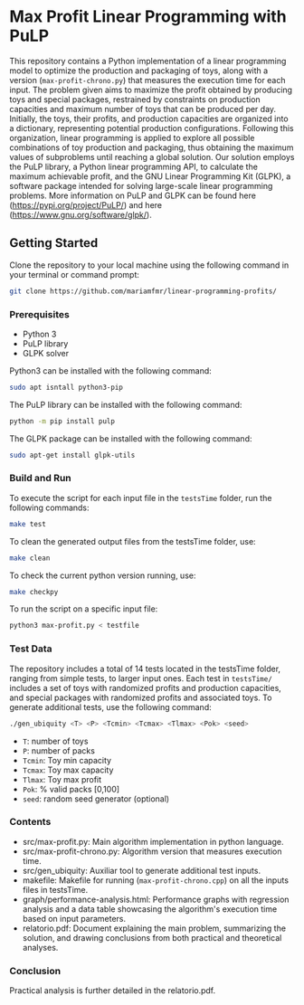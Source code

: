 # Max Profit Linear Programming with PuLP

This repository contains a Python implementation of a linear programming model to optimize the production and packaging of toys, along with a version (`max-profit-chrono.py`) that measures the execution time for each input.
The problem given aims to maximize the profit obtained by producing toys and special packages, restrained by constraints on production capacities and maximum number of toys that can be produced per day. 
Initially, the toys, their profits, and production capacities are organized into a dictionary, representing potential production configurations. Following this organization, linear programming is applied to explore all possible combinations of toy production and packaging, thus obtaining the maximum values of subproblems until reaching a global solution.
Our solution employs the PuLP library, a Python linear programming API, to calculate the maximum achievable profit, and the GNU Linear Programming Kit (GLPK), a software package intended for solving large-scale linear programming problems.
More information on PuLP and GLPK can be found here (https://pypi.org/project/PuLP/) and here (https://www.gnu.org/software/glpk/).

## Getting Started

Clone the repository to your local machine using the following command in your terminal or command prompt:

```bash
git clone https://github.com/mariamfmr/linear-programming-profits/
```

### Prerequisites

- Python 3
- PuLP library
- GLPK solver

 Python3 can be installed with the following command:

```bash
sudo apt isntall python3-pip
```

 The PuLP library can be installed with the following command:

```bash
python -m pip install pulp
```

The GLPK package can be installed with the following command:

```bash
sudo apt-get install glpk-utils
```

### Build and Run

To execute the script for each input file in the `testsTime` folder, run the following commands:

```bash
make test
```

To clean the generated output files from the testsTime folder, use:

```bash
make clean
```

To check the current python version running, use:

```bash
make checkpy
```

To run the script on a specific input file:
```bash
python3 max-profit.py < testfile
```

### Test Data

The repository includes a total of 14 tests located in the testsTime folder, ranging from simple tests, to larger input ones.
Each test in `testsTime/` includes a set of toys with randomized profits and production capacities, and special packages with randomized profits and associated toys. 
To generate additional tests, use the following command:

```bash
./gen_ubiquity <T> <P> <Tcmin> <Tcmax> <Tlmax> <Pok> <seed>
```
- `T`: number of toys
- `P`: number of packs
- `Tcmin`: Toy min capacity
- `Tcmax`: Toy max capacity
- `Tlmax`: Toy max profit
- `Pok`: % valid packs [0,100]
- `seed`: random seed generator (optional)

### Contents

- src/max-profit.py: Main algorithm implementation in python language.
- src/max-profit-chrono.py: Algorithm version that measures execution time.
- src/gen_ubiquity: Auxiliar tool to generate additional test inputs.
- makefile: Makefile for running (`max-profit-chrono.cpp`) on all the inputs files in testsTime.
- graph/performance-analysis.html: Performance graphs with regression analysis and a data table showcasing the algorithm's execution time based on input parameters.
- relatorio.pdf: Document explaining the main problem, summarizing the solution, and drawing conclusions from both practical and theoretical analyses.

### Conclusion

Practical analysis is further detailed in the relatorio.pdf.

